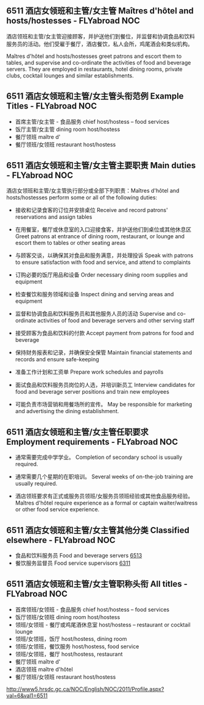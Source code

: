 ## 6511 酒店女领班和主管/女主管 Maîtres d'hôtel and hosts/hostesses - FLYabroad NOC

酒店领班和主管/女主管迎接顾客，并护送他们到餐位，并监督和协调食品和饮料服务员的活动。他们受雇于餐厅，酒店餐饮，私人会所，鸡尾酒会和类似机构。

Maîtres d'hôtel and hosts/hostesses greet patrons and escort them to tables, and supervise and co-ordinate the activities of food and beverage servers. They are employed in restaurants, hotel dining rooms, private clubs, cocktail lounges and similar establishments.

## 6511 酒店女领班和主管/女主管头衔范例 Example Titles - FLYabroad NOC

* 首席主管/女主管 - 食品服务 chief host/hostess – food services
* 饭厅主管/女主管 dining room host/hostess
* 餐厅领班 maître d'
* 餐厅领班/女领班 restaurant host/hostess

## 6511 酒店女领班和主管/女主管主要职责 Main duties - FLYabroad NOC

酒店女领班和主管/女主管执行部分或全部下列职责：Maîtres d'hôtel and hosts/hostesses perform some or all of the following duties:

* 接收和记录食客的订位并安排桌位
Receive and record patrons' reservations and assign tables

* 在用餐室，餐厅或休息室的入口迎接食客，并护送他们到桌位或其他休息区
Greet patrons at entrance of dining room, restaurant, or lounge and escort them to tables or other seating areas

* 与顾客交谈，以确保其对食品和服务满意，并处理投诉
Speak with patrons to ensure satisfaction with food and service, and attend to complaints

* 订购必要的饭厅用品和设备
Order necessary dining room supplies and equipment

* 检查餐饮和服务领域和设备
Inspect dining and serving areas and equipment

* 监督和协调食品和饮料服务员和其他服务人员的活动
Supervise and co-ordinate activities of food and beverage servers and other serving staff

* 接受顾客为食品和饮料的付款
Accept payment from patrons for food and beverage

* 保持财务报表和记录，并确保安全保管
Maintain financial statements and records and ensure safe-keeping

* 准备工作计划和工资单
Prepare work schedules and payrolls

* 面试食品和饮料服务员岗位的人选，并培训新员工
Interview candidates for food and beverage server positions and train new employees

* 可能负责市场营销和用餐场所的宣传。
May be responsible for marketing and advertising the dining establishment.

## 6511 酒店女领班和主管/女主管任职要求 Employment requirements - FLYabroad NOC

* 通常需要完成中学学业。
Completion of secondary school is usually required.

* 通常需要几个星期的在职培训。
Several weeks of on-the-job training are usually 
required.

* 酒店领班要求有正式或服务员领班/女服务员领班经验或其他食品服务经验。
Maîtres d'hôtel require experience as a formal or captain waiter/waitress or other food service experience.

## 6511 酒店女领班和主管/女主管其他分类 Classified elsewhere - FLYabroad NOC

* 食品和饮料服务员 Food and beverage servers [6513](6513)
* 餐饮服务监督员 Food service supervisors [6311](6311)

## 6511 酒店女领班和主管/女主管职称头衔 All titles - FLYabroad NOC

* 首席领班/女领班 - 食品服务 chief host/hostess – food services
* 饭厅领班/女领班 dining room host/hostess
* 领班/女领班 - 餐厅或鸡尾酒休息室 host/hostess – restaurant or cocktail lounge
* 领班/女领班，饭厅 host/hostess, dining room
* 领班/女领班，餐饮服务 host/hostess, food service
* 领班/女领班，餐厅 host/hostess, restaurant
* 餐厅领班 maître d'
* 酒店领班 maître d'hôtel
* 餐厅领班/女领班 restaurant host/hostess

http://www5.hrsdc.gc.ca/NOC/English/NOC/2011/Profile.aspx?val=6&val1=6511